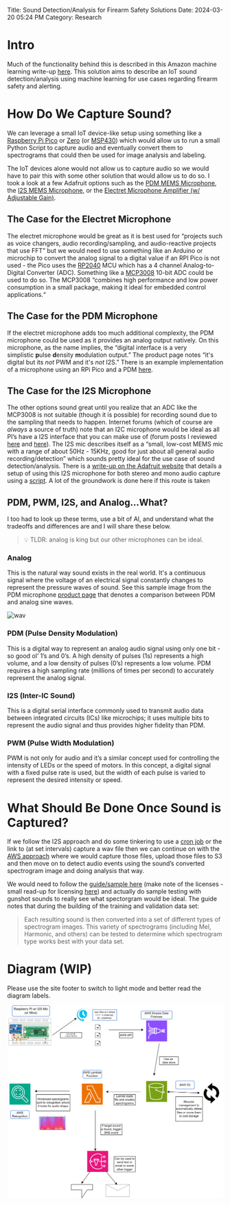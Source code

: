 Title: Sound Detection/Analysis for Firearm Safety Solutions
Date: 2024-03-20 05:24 PM 
Category: Research

# Intro

Much of the functionality behind this is described in this Amazon machine learning write-up [here](https://aws.amazon.com/blogs/machine-learning/detect-audio-events-with-amazon-rekognition/). This solution aims to describe an IoT sound detection/analysis using machine learning for use cases regarding firearm safety and alerting. 

# How Do We Capture Sound?

We can leverage a small IoT device-like setup using something like a [Raspberry Pi Pico](https://www.raspberrypi.com/products/raspberry-pi-pico/) or [Zero](https://www.raspberrypi.com/products/raspberry-pi-zero/) (or [MSP430](https://www.ti.com/microcontrollers-mcus-processors/msp430-microcontrollers/overview.html)) which would allow us to run a small Python Script to capture audio and eventually convert them to spectrograms that could then be used for image analysis and labeling. 

The IoT devices alone would not allow us to capture audio so we would have to pair this with some other solution that would allow us to do so. I took a look at a few Adafruit options such as the [PDM MEMS Microphone](https://www.adafruit.com/product/3492), the [I2S MEMS Microphone](https://www.adafruit.com/product/3421), or the [Electret Microphone Amplifier (w/ Adjustable Gain)](https://www.adafruit.com/product/1063?gad_source=1&gclid=CjwKCAjwkuqvBhAQEiwA65XxQHe3jAjqpU0v_XDNDbXJCrdvrsYmrcYeFRL4VcEjmexbikw-BFcHUhoCxhkQAvD_BwE).

## The Case for the Electret Microphone

The electret microphone would be great as it is best used for “projects such as voice changers, audio recording/sampling, and audio-reactive projects that use FFT” but we would need to use something like an Arduino or microchip to convert the analog signal to a digital value if an RPI Pico is not used - the Pico uses the [RP2040](https://datasheets.raspberrypi.com/rp2040/rp2040-datasheet.pdf) MCU which has a 4 channel Analog-to-Digital Converter (ADC). Something like a [MCP3008](https://www.microchip.com/en-us/product/mcp3008) 10-bit ADC could be used to do so. The MCP3008 “combines high performance and low power consumption in a small package, making it ideal for embedded control applications.“ 

## The Case for the PDM Microphone

If the electret microphone adds too much additional complexity, the PDM microphone could be used as it provides an analog output natively. On this microphone, as the name implies, the “digital interface is a very simplistic **p**ulse **d**ensity **m**odulation output.” The product page notes “it's digital but its *not* PWM and it's *not* I2S.” There is an example implementation of a microphone using an RPi Pico and a PDM [here](https://www.hackster.io/sandeep-mistry/create-a-usb-microphone-with-the-raspberry-pi-pico-cc9bd5). 

## The Case for the I2S Microphone

The other options sound great until you realize that an ADC like the MCP3008 is not suitable (though it is possible) for recording sound due to the sampling that needs to happen. Internet forums (which of course are *always* a source of truth) note that an I2C microphone would be ideal as all PI’s have a I2S interface that you can make use of (forum posts I reviewed [here](https://forums.raspberrypi.com/viewtopic.php?t=353806) and [here](https://forums.raspberrypi.com/viewtopic.php?p=1185062&hilit=record+audio+from+analog+microphone#p1185062)). The I2S mic describes itself as a “small, low-cost MEMS mic with a range of about 50Hz - 15KHz, good for just about all general audio recording/detection” which sounds pretty ideal for the use case of sound detection/analysis. There is a [write-up on the Adafruit website](https://learn.adafruit.com/adafruit-i2s-mems-microphone-breakout/raspberry-pi-wiring-test) that details a setup of using this I2S microphone for both stereo and mono audio capture using a [script](https://raw.githubusercontent.com/adafruit/Raspberry-Pi-Installer-Scripts/master/i2smic.py). A lot of the groundwork is done here if this route is taken

## PDM, PWM, I2S, and Analog…What?

I too had to look up these terms, use a bit of AI, and understand what the tradeoffs and differences are and I will share these below. 

> 💡 TLDR: analog is king but our other microphones can be ideal.


### Analog

This is the natural way sound exists in the real world. It's a continuous signal where the voltage of an electrical signal constantly changes to represent the pressure waves of sound. See this sample image from the PDM microphone [product page](https://learn.adafruit.com/adafruit-pdm-microphone-breakout/) that denotes a comparison between PDM and analog sine waves.

![wav](https://upload.wikimedia.org/wikipedia/commons/thumb/e/e7/Pulse_density_modulation.svg/600px-Pulse_density_modulation.svg.png)

### PDM (Pulse Density Modulation)

This is a digital way to represent an analog audio signal using only one bit - so good ol’ 1’s and 0’s. A high density of pulses (1s) represents a high volume, and a low density of pulses (0’s) represents a low volume. PDM requires a high sampling rate (millions of times per second) to accurately represent the analog signal.

### I2S (Inter-IC Sound)

This is a digital serial interface commonly used to transmit audio data between integrated circuits (ICs) like microchips; it uses multiple bits to represent the audio signal and thus provides higher fidelity than PDM.

### PWM (Pulse Width Modulation)

PWM is not only for audio and it’s a similar concept used for controlling the intensity of LEDs or the speed of motors. In this concept, a digital signal with a fixed pulse rate is used, but the width of each pulse is varied to represent the desired intensity or speed.

# What Should Be Done Once Sound is Captured?

If we follow the I2S approach and do some tinkering to use a [cron job](https://learn.adafruit.com/adafruit-i2s-mems-microphone-breakout/raspberry-pi-wiring-test) or the link to (at set intervals) capture a wav file then we can continue on with the [AWS approach](https://aws.amazon.com/blogs/machine-learning/detect-audio-events-with-amazon-rekognition/) where we would capture those files, upload those files to S3 and then move on to detect audio events using the sound’s converted spectrogram image and doing analysis that way. 

We would need to follow the [guide/sample here](https://github.com/aws-samples/using-rekognition-to-detect-sounds?tab=readme-ov-file#building-a-training-and-validation-data-set) (make note of the licenses - small read-up for licensing [here](https://redpalm.co.uk/importance-of-software-licensing/)) and actually do sample testing with gunshot sounds to really see what spectorgram would be ideal. The guide notes that during the building of the training and validation data set:

> Each resulting sound is then converted into a set of different types of spectrogram images. This variety of spectrograms (including Mel, Harmonic, and others) can be tested to determine which spectrogram type works best with your data set.

# Diagram (WIP)
Please use the site footer to switch to light mode and better read the diagram labels.

![Diagram](https://raw.githubusercontent.com/ReyWilliams/blog/writing/content/images/Sound%20Stream.svg)


